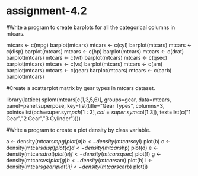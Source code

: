# assignment-4.2

#Write a program to create barplots for all the categorical columns in mtcars.

mtcars <- c(mpg)
barplot(mtcars)
mtcars <- c(cyl)
barplot(mtcars)
mtcars <- c(disp)
barplot(mtcars)
mtcars <- c(hp)
barplot(mtcars)
mtcars <- c(drat)
barplot(mtcars)
mtcars <- c(wt)
barplot(mtcars)
mtcars <- c(qsec)
barplot(mtcars)
mtcars <- c(vs)
barplot(mtcars)
mtcars <- c(am)
barplot(mtcars)
mtcars <- c(gear)
barplot(mtcars)
mtcars <- c(carb)
barplot(mtcars)


#Create a scatterplot matrix by gear types in mtcars dataset.

library(lattice)
splom(mtcars[c(1,3,5,6)], groups=gear, data=mtcars, panel=panel.superpose, key=list(title="Gear Types", columns=3, points=list(pch=super.sym$pch[1:3], col=super.sym$col[1:3]), text=list(c("1 Gear","2 Gear","3 Cylinder"))))

#Write a program to create a plot density by class variable.

a <- density(mtcars$mpg) plot(a)
b <- density(mtcars$cyl) plot(b)
c <- density(mtcars$disp) plot(c)
d <- density(mtcars$hp) plot(d)
e <- density(mtcars$drat) plot(e)
f <- density(mtcars$qsec) plot(f)
g <- density(mtcars$vs) plot(g)
h <- density(mtcars$am) plot(h)
i <- density(mtcars$gear) plot(i)
j <- density(mtcars$carb) plot(j)
